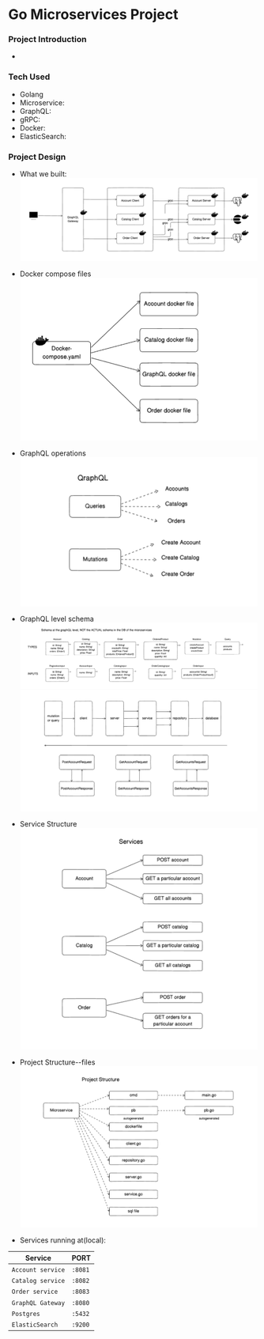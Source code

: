 # Go Microservices Project

### Project Introduction
- 

### Tech Used
- Golang
- Microservice:
- GraphQL:
- gRPC:
- Docker:
- ElasticSearch:

### Project Design
- What we built:
![What We Build](https://github.com/Reneechang17/Go-Microservices/blob/main/static/what%20we%20build.jpg)
- Docker compose files
![Docker-compose](https://github.com/Reneechang17/Go-Microservices/blob/main/static/Docker%20yml%20file.jpg)
- GraphQL operations
![GraphQL core ops](https://github.com/Reneechang17/Go-Microservices/blob/main/static/GraphQL-queriesand%20mutations.jpg)
- GraphQL level schema
![GraphQL schema](https://github.com/Reneechang17/Go-Microservices/blob/main/static/GraphQL%20level%20schema.jpg)
![Req & Response](https://github.com/Reneechang17/Go-Microservices/blob/main/static/query-req%20and%20response.jpg)

- Service Structure
![Service structure](https://github.com/Reneechang17/Go-Microservices/blob/main/static/service%20structure.jpg)

- Project Structure--files
![Proj structure](https://github.com/Reneechang17/Go-Microservices/blob/main/static/proj%20structure-files.jpg)

- Services running at(local):

| Service            | PORT    |
| ------------------ | ------- |
| `Account service`  | `:8081` |
| `Catalog service`  | `:8082` |
| `Order service`    | `:8083` |
| `GraphQL Gateway`  | `:8080` |
| `Postgres`         | `:5432` |
| `ElasticSearch`    | `:9200` |

### 



### 


### 

